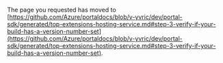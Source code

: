 
The page you requested has moved to [https://github.com/Azure/portaldocs/blob/v-yvric/dev/portal-sdk/generated/top-extensions-hosting-service.md#step-3-verify-if-your-build-has-a-version-number-set](https://github.com/Azure/portaldocs/blob/v-yvric/dev/portal-sdk/generated/top-extensions-hosting-service.md#step-3-verify-if-your-build-has-a-version-number-set). 
